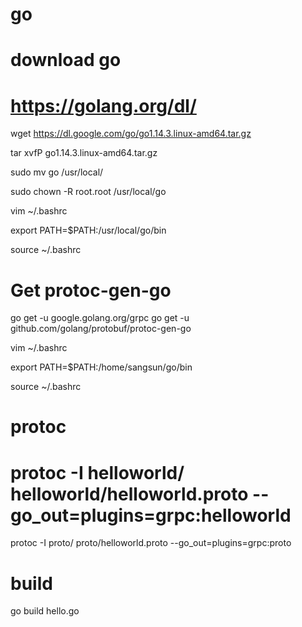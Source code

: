 # go

# download go
# https://golang.org/dl/

wget https://dl.google.com/go/go1.14.3.linux-amd64.tar.gz

tar xvfP go1.14.3.linux-amd64.tar.gz

sudo mv go /usr/local/

sudo chown -R root.root /usr/local/go

vim ~/.bashrc

export PATH=$PATH:/usr/local/go/bin

source ~/.bashrc

# Get protoc-gen-go
go get -u google.golang.org/grpc
go get -u github.com/golang/protobuf/protoc-gen-go

vim ~/.bashrc

export PATH=$PATH:/home/sangsun/go/bin

source ~/.bashrc


# protoc
# protoc -I helloworld/ helloworld/helloworld.proto --go_out=plugins=grpc:helloworld


protoc -I proto/ proto/helloworld.proto --go_out=plugins=grpc:proto


# build
go build hello.go